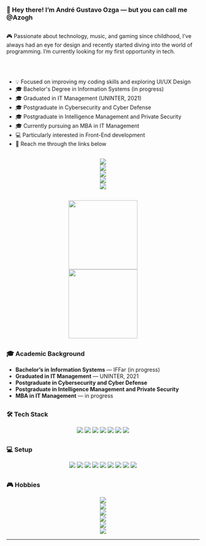 ### 👋 Hey there! I’m André Gustavo Ozga — but you can call me @Azogh

##
<div align="">

🎮 Passionate about technology, music, and gaming since childhood, I’ve always had an eye for design and recently started diving into the world of programming. I’m currently looking for my first opportunity in tech.

<br/><br/>

- 💡 Focused on improving my coding skills and exploring UI/UX Design  
- 🎓 Bachelor's Degree in Information Systems (in progress)  
- 🎓 Graduated in IT Management (UNINTER, 2021)  
- 🎓 Postgraduate in Cybersecurity and Cyber Defense  
- 🎓 Postgraduate in Intelligence Management and Private Security  
- 🎓 Currently pursuing an MBA in IT Management  
- 💻 Particularly interested in Front-End development  
- 📱 Reach me through the links below  

</div>

##

<div align="center">

<a href="https://www.facebook.com/andre.ozga.7" target="_blank"><img src="https://img.shields.io/badge/Facebook-1877F2?style=for-the-badge&logo=facebook&logoColor=white"></a>  
<a href="https://www.instagram.com/oozga_/" target="_blank"><img src="https://img.shields.io/badge/Instagram-%23E4405F?style=for-the-badge&logo=instagram&logoColor=white"></a>  
<a href="mailto:andre.2019021054@aluno.iffar.edu.br" target="_blank"><img src="https://img.shields.io/badge/Gmail-D14836?style=for-the-badge&logo=gmail&logoColor=white"></a>  
<a href="https://www.linkedin.com/in/andr%C3%A9-gustavo-silva-ozga-48ab52194/" target="_blank"><img src="https://img.shields.io/badge/LinkedIn-%230077B5?style=for-the-badge&logo=linkedin&logoColor=white"></a>  
<a href="https://wa.me/seu-numero-aqui" target="_blank"><img src="https://img.shields.io/badge/WhatsApp-25D366?style=for-the-badge&logo=whatsapp&logoColor=white"></a>  

</div>

##

<div align="center">

<a href="https://github.com/Azogh"><img height="180em" src="https://github-readme-stats.vercel.app/api?username=azogh&show_icons=true&theme=blue-green&include_all_commits=true&count_private=true"/></a>  
<a href="https://github.com/Azogh"><img height="180em" src="https://github-readme-stats.vercel.app/api/top-langs/?username=azogh&layout=compact&langs_count=7&theme=blue-green"/></a>  

</div>

##

### 🎓 Academic Background

<div align="justify">

- **Bachelor’s in Information Systems** — IFFar (in progress)  
- **Graduated in IT Management** — UNINTER, 2021  
- **Postgraduate in Cybersecurity and Cyber Defense**  
- **Postgraduate in Intelligence Management and Private Security**  
- **MBA in IT Management** — in progress

</div>

##

### 🛠️ Tech Stack

<div align="center">

<img src="https://img.shields.io/badge/HTML5-E34F26?style=for-the-badge&logo=html5&logoColor=white"/>  
<img src="https://img.shields.io/badge/CSS3-1572B6?style=for-the-badge&logo=css3&logoColor=white"/>  
<img src="https://img.shields.io/badge/JavaScript-F7DF1E?style=for-the-badge&logo=javascript&logoColor=black"/>  
<img src="https://img.shields.io/badge/Bootstrap-563D7C?style=for-the-badge&logo=bootstrap&logoColor=white"/>  
<img src="https://img.shields.io/badge/PHP-777BB4?style=for-the-badge&logo=php&logoColor=white"/>  
<img src="https://img.shields.io/badge/Laravel-FF2D20?style=for-the-badge&logo=laravel&logoColor=white"/>  
<img src="https://img.shields.io/badge/Kotlin-0095D5?style=for-the-badge&logo=kotlin&logoColor=white"/>  

</div>

##

### 💻 Setup

<div align="center">

<img src="https://img.shields.io/badge/Motherboard-Gigabyte A520M DS3H-0071C5?style=for-the-badge"/>  
<img src="https://img.shields.io/badge/CPU-AMD Ryzen 5 5600G-ED1C24?style=for-the-badge&logo=amd&logoColor=white"/>  
<img src="https://img.shields.io/badge/RAM-32GB Zadak DDR4-999999?style=for-the-badge"/>  
<img src="https://img.shields.io/badge/SSD-Zadak 128GB M.2-999999?style=for-the-badge"/>  
<img src="https://img.shields.io/badge/SSD-Kingston 240GB-999999?style=for-the-badge&logo=kingston&logoColor=white"/>  
<img src="https://img.shields.io/badge/GPU-RTX 3060 Ti-76B900?style=for-the-badge&logo=nvidia&logoColor=white"/>  
<img src="https://img.shields.io/badge/Case-Redragon Superion-ED1C24?style=for-the-badge&logo=redragon&logoColor=white"/>  
<img src="https://img.shields.io/badge/Keyboard-Redragon K617 Fizz-ED1C24?style=for-the-badge&logo=redragon&logoColor=white"/>  
<img src="https://img.shields.io/badge/Mouse-Redragon M607 Griffin-ED1C24?style=for-the-badge&logo=redragon&logoColor=white"/>  

</div>

##

### 🎮 Hobbies

<div align="center">

<a href="https://discord.gg/" target="_blank"><img src="https://img.shields.io/badge/Discord-7289DA?style=for-the-badge&logo=discord&logoColor=white"></a>  
<a href="#"><img src="https://img.shields.io/badge/Spotify-1ED760?style=for-the-badge&logo=spotify&logoColor=white"></a>  
<a href="#"><img src="https://img.shields.io/badge/Steam-000000?style=for-the-badge&logo=steam&logoColor=white"></a>  
<a href="#"><img src="https://img.shields.io/badge/Xbox-107C10?style=for-the-badge&logo=xbox&logoColor=white"></a>  
<a href="#"><img src="https://img.shields.io/badge/Riot_Games-D32936?style=for-the-badge&logo=riot-games&logoColor=white"></a>  
<a href="#"><img src="https://img.shields.io/badge/Epic_Games-313131?style=for-the-badge&logo=epic-games&logoColor=white"></a>  

</div>

---

<!---
Azogh/Azogh is a ✨ special ✨ repository because its `README.md` appears on your GitHub profile.
You can click the Preview link to check it out!
--->
